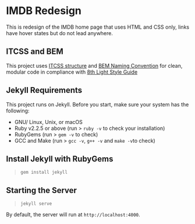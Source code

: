 # IMDB Redesign

This is redesign of the IMDB home page that uses HTML and CSS only, links have hover states but do not lead anywhere.

## ITCSS and BEM

This project uses [ITCSS structure](https://github.com/8thlight/design-styleguide#scss) and [BEM Naming Convention](https://csswizardry.com/2013/01/mindbemding-getting-your-head-round-bem-syntax/) for clean, modular code in compliance with [8th Light Style Guide](https://github.com/8thlight/design-styleguide)

## Jekyll Requirements

This project runs on Jekyll. Before you start, make sure your system has the following:

- GNU/ Linux, Unix, or macOS
- Ruby v2.2.5 or above (run > `ruby -v` to check your installation)
- RubyGems (run > `gem -v` to check)</li>
- GCC and Make (run > `gcc -v`, `g++ -v` and `make -v`to check)

## Install Jekyll with RubyGems

> `gem install jekyll`

## Starting the Server

> `jekyll serve`

By default, the server will run at `http://localhost:4000`.
